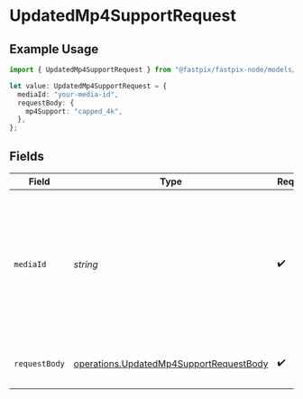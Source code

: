 # UpdatedMp4SupportRequest

## Example Usage

```typescript
import { UpdatedMp4SupportRequest } from "@fastpix/fastpix-node/models/operations";

let value: UpdatedMp4SupportRequest = {
  mediaId: "your-media-id",
  requestBody: {
    mp4Support: "capped_4k",
  },
};
```

## Fields

| Field                                                                                                              | Type                                                                                                               | Required                                                                                                           | Description                                                                                                        | Example                                                                                                            |
| ------------------------------------------------------------------------------------------------------------------ | ------------------------------------------------------------------------------------------------------------------ | ------------------------------------------------------------------------------------------------------------------ | ------------------------------------------------------------------------------------------------------------------ | ------------------------------------------------------------------------------------------------------------------ |
| `mediaId`                                                                                                          | *string*                                                                                                           | :heavy_check_mark:                                                                                                 | When creating the media, FastPix assigns a universally unique identifier with a maximum length of 255 characters.<br/> | 4fa85f64-5717-4562-b3fc-2c963f66afa6                                                                               |
| `requestBody`                                                                                                      | [operations.UpdatedMp4SupportRequestBody](../../models/operations/updatedmp4supportrequestbody.md)                 | :heavy_check_mark:                                                                                                 | N/A                                                                                                                | {<br/>"mp4Support": "capped_4k"<br/>}                                                                              |